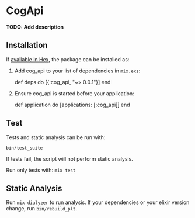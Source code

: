 # CogApi

**TODO: Add description**

## Installation

If [available in Hex](https://hex.pm/docs/publish), the package can be installed as:

  1. Add cog_api to your list of dependencies in `mix.exs`:

        def deps do
          [{:cog_api, "~> 0.0.1"}]
        end

  2. Ensure cog_api is started before your application:

        def application do
          [applications: [:cog_api]]
        end

## Test

Tests and static analysis can be run with:

```
bin/test_suite
```

If tests fail, the script will not perform static analysis.

Run only tests with: `mix test`

## Static Analysis

Run `mix dialyzer` to run analysis. If your dependencies or your elixir version
change, run `bin/rebuild_plt`.
